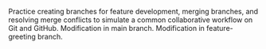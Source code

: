 Practice creating branches for feature development, merging branches, and resolving merge conflicts to simulate a common collaborative workflow on Git and GitHub.
Modification in main branch.
Modification in feature-greeting branch.
